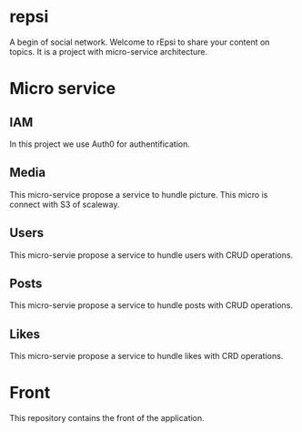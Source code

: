 # repsi
A  begin of social network. Welcome to rEpsi to share your content on topics. It is a project with micro-service architecture.

# Micro service
## IAM
  In this project we use Auth0 for authentification.
## Media
  This micro-service propose a service to hundle picture. This micro is connect with S3 of scaleway.
## Users      
  This micro-servie propose a service to hundle users with CRUD operations.
## Posts      
  This micro-servie propose a service to hundle posts with CRUD operations.
## Likes      
  This micro-servie propose a service to hundle likes with CRD operations.

# Front
  This repository contains the front of the application. 
